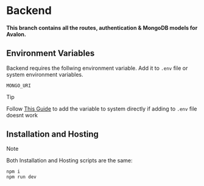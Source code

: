 # Backend

#### This branch contains all the routes, authentication & MongoDB models for Avalon.

## Environment Variables

Backend requires the follwing environment variable. Add it to `.env` file or system environment variables.

`MONGO_URI`

> [!TIP]
> Follow [This Guide](https://gargankush.medium.com/storing-api-keys-as-environmental-variable-for-windows-linux-and-mac-and-accessing-it-through-974ba7c5109f) to add the variable to system directly if adding to `.env` file doesnt work

## Installation and Hosting

> [!NOTE]
> Both Installation and Hosting scripts are the same:

```
npm i
npm run dev
```
